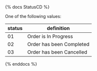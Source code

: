 {% docs StatusCD %}
	
One of the following values: 

| status     | definition                 |
|------------|----------------------------|
| 01         | Order is In Progress       |
| 02         | Order has been Completed   |
| 03	     | Order has been Cancelled   |

{% enddocs %}